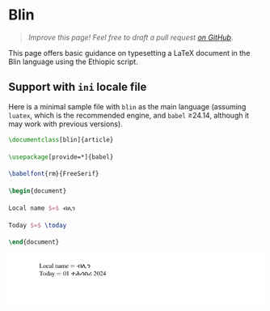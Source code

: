 # Blin

<blockquote>
  <p><em>Improve this page! Feel free to draft a pull request <a href="https://github.com/latex3/babel/tree/docs/docs">on GitHub</a></em>.</p>
</blockquote>

This page offers basic guidance on typesetting a LaTeX document in the
Blin language using the Ethiopic script.

## Support with `ini` locale file

Here is a minimal sample file with `blin` as the main language
(assuming `luatex`, which is the recommended engine, and `babel` ≥24.14,
although it may work with previous versions).

```tex
\documentclass[blin]{article}

\usepackage[provide=*]{babel}

\babelfont{rm}{FreeSerif}

\begin{document}

Local name $=$ ብሊን

Today $=$ \today

\end{document}
```

![](../media/locale-blin.png)